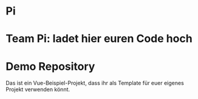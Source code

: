# Pi
Team Pi: ladet hier euren Code hoch
=======
# Demo Repository
Das ist ein Vue-Beispiel-Projekt, dass ihr als Template für euer eigenes Projekt verwenden könnt.
